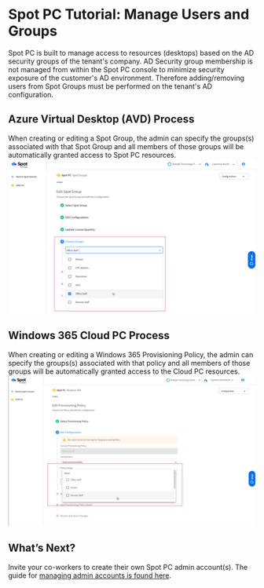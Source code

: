 # Spot PC Tutorial: Manage Users and Groups

Spot PC is built to manage access to resources (desktops) based on the AD security groups of the tenant's company.  AD Security group membership is not managed from within the Spot PC console to minimize security exposure of the customer's AD environment.  Therefore adding/removing users from Spot Groups must be performed on the tenant's AD configuration.

## Azure Virtual Desktop (AVD) Process
When creating or editing a Spot Group, the admin can specify the groups(s) associated with that Spot Group and all members of those groups will be automatically granted access to Spot PC resources.
<br><a href="https://docs.spot.io/spot-pc/_media/tutorials-manage-users-and-groups-01.png" target="_blank"><img src="/spot-pc/_media/tutorials-manage-users-and-groups-01.png" alt="Click to Enlarge" width="1000"> </a>

## Windows 365 Cloud PC Process
When creating or editing a Windows 365 Provisioning Policy, the admin can specify the groups(s) associated with that policy and all members of those groups will be automatically granted access to the Cloud PC resources.
<br><a href="https://docs.spot.io/spot-pc/_media/tutorials-manage-users-and-groups-02.png" target="_blank"><img src="/spot-pc/_media/tutorials-manage-users-and-groups-02.png" alt="Click to Enlarge" width="1000"> </a>

## What’s Next?

Invite your co-workers to create their own Spot PC admin account(s). The guide for [managing admin accounts is found here](spot-pc/tutorials/manage-admins).
